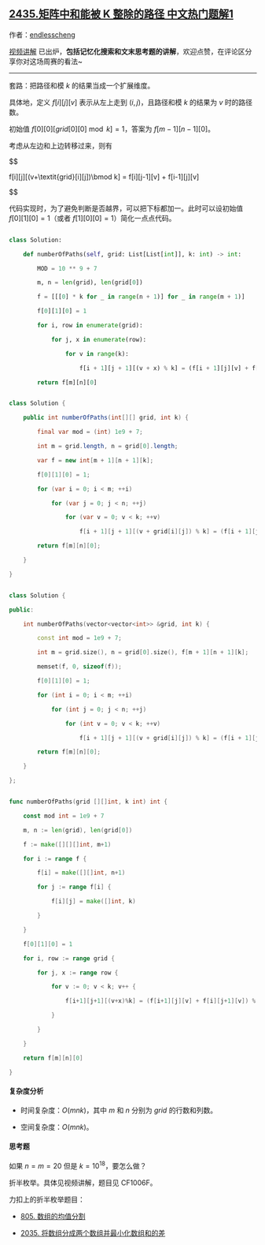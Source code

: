 ## [2435.矩阵中和能被 K 整除的路径 中文热门题解1](https://leetcode.cn/problems/paths-in-matrix-whose-sum-is-divisible-by-k/solutions/100000/dong-tai-gui-hua-pythonjavacgo-by-endles-94wq)

作者：[endlesscheng](https://leetcode.cn/u/endlesscheng)

[视频讲解](https://www.bilibili.com/video/BV11d4y1i7Gs) 已出炉，**包括记忆化搜索和文末思考题的讲解**，欢迎点赞，在评论区分享你对这场周赛的看法~

---

套路：把路径和模 $k$ 的结果当成一个扩展维度。

具体地，定义 $f[i][j][v]$ 表示从左上走到 $(i,j)$，且路径和模 $k$ 的结果为 $v$ 时的路径数。

初始值 $f[0][0][\textit{grid}[0][0]\bmod k] = 1$，答案为 $f[m-1][n-1][0]$。

考虑从左边和上边转移过来，则有

$$
f[i][j][(v+\textit{grid}[i][j])\bmod k] = f[i][j-1][v] + f[i-1][j][v]
$$

代码实现时，为了避免判断是否越界，可以把下标都加一。此时可以设初始值 $f[0][1][0] = 1$（或者 $f[1][0][0] = 1$）简化一点点代码。

```py [sol1-Python3]
class Solution:
    def numberOfPaths(self, grid: List[List[int]], k: int) -> int:
        MOD = 10 ** 9 + 7
        m, n = len(grid), len(grid[0])
        f = [[[0] * k for _ in range(n + 1)] for _ in range(m + 1)]
        f[0][1][0] = 1
        for i, row in enumerate(grid):
            for j, x in enumerate(row):
                for v in range(k):
                    f[i + 1][j + 1][(v + x) % k] = (f[i + 1][j][v] + f[i][j + 1][v]) % MOD
        return f[m][n][0]
```

```java [sol1-Java]
class Solution {
    public int numberOfPaths(int[][] grid, int k) {
        final var mod = (int) 1e9 + 7;
        int m = grid.length, n = grid[0].length;
        var f = new int[m + 1][n + 1][k];
        f[0][1][0] = 1;
        for (var i = 0; i < m; ++i)
            for (var j = 0; j < n; ++j)
                for (var v = 0; v < k; ++v)
                    f[i + 1][j + 1][(v + grid[i][j]) % k] = (f[i + 1][j][v] + f[i][j + 1][v]) % mod;
        return f[m][n][0];
    }
}
```

```cpp [sol1-C++]
class Solution {
public:
    int numberOfPaths(vector<vector<int>> &grid, int k) {
        const int mod = 1e9 + 7;
        int m = grid.size(), n = grid[0].size(), f[m + 1][n + 1][k];
        memset(f, 0, sizeof(f));
        f[0][1][0] = 1;
        for (int i = 0; i < m; ++i)
            for (int j = 0; j < n; ++j)
                for (int v = 0; v < k; ++v)
                    f[i + 1][j + 1][(v + grid[i][j]) % k] = (f[i + 1][j][v] + f[i][j + 1][v]) % mod;
        return f[m][n][0];
    }
};
```

```go [sol1-Go]
func numberOfPaths(grid [][]int, k int) int {
	const mod int = 1e9 + 7
	m, n := len(grid), len(grid[0])
	f := make([][][]int, m+1)
	for i := range f {
		f[i] = make([][]int, n+1)
		for j := range f[i] {
			f[i][j] = make([]int, k)
		}
	}
	f[0][1][0] = 1
	for i, row := range grid {
		for j, x := range row {
			for v := 0; v < k; v++ {
				f[i+1][j+1][(v+x)%k] = (f[i+1][j][v] + f[i][j+1][v]) % mod
			}
		}
	}
	return f[m][n][0]
}
```

#### 复杂度分析

- 时间复杂度：$O(mnk)$，其中 $m$ 和 $n$ 分别为 $\textit{grid}$ 的行数和列数。
- 空间复杂度：$O(mnk)$。

#### 思考题

如果 $n=m=20$ 但是 $k=10^{18}$，要怎么做？

折半枚举。具体见视频讲解，题目见 CF1006F。

力扣上的折半枚举题目：

- [805. 数组的均值分割](https://leetcode.cn/problems/split-array-with-same-average/)
- [2035. 将数组分成两个数组并最小化数组和的差](https://leetcode.cn/problems/partition-array-into-two-arrays-to-minimize-sum-difference/)
